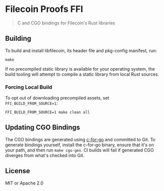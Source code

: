 # Filecoin Proofs FFI

> C and CGO bindings for Filecoin's Rust libraries

## Building

To build and install libfilecoin, its header file and pkg-config manifest, run:

```shell
make
```

If no precompiled static library is available for your operating system, the
build tooling will attempt to compile a static library from local Rust sources.

### Forcing Local Build

To opt out of downloading precompiled assets, set `FFI_BUILD_FROM_SOURCE=1`:

```shell
FFI_BUILD_FROM_SOURCE=1 make clean all
```

## Updating CGO Bindings

The CGO bindings are generated using [c-for-go](https://github.com/xlab/c-for-go)
and committed to Git. To generate bindings yourself, install the c-for-go
binary, ensure that it's on your path, and then run `make cgo-gen`. CI builds
will fail if generated CGO diverges from what's checked into Git.

## License

MIT or Apache 2.0
